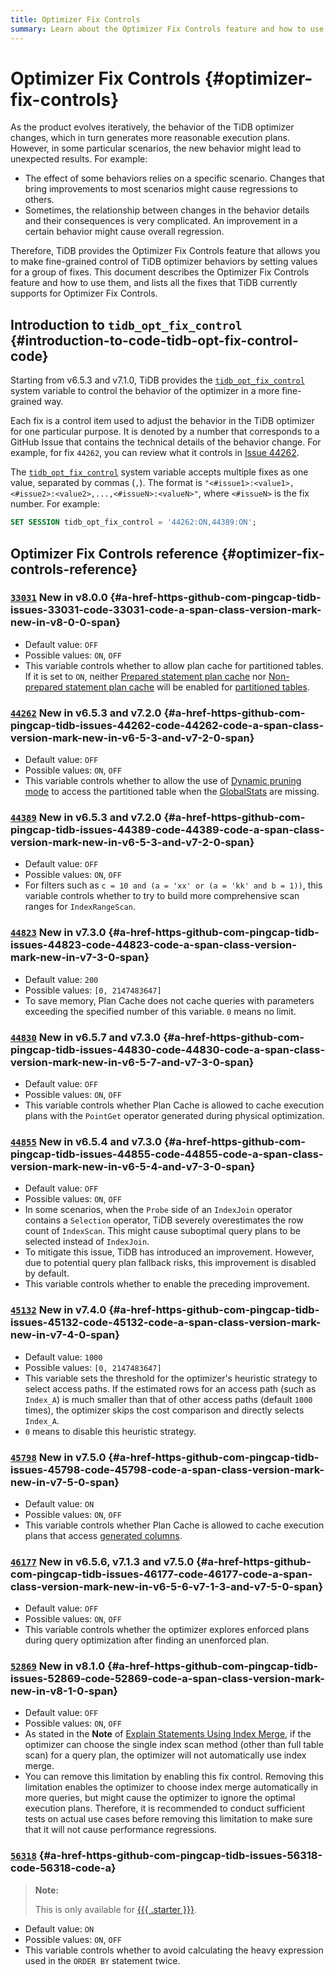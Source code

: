 ```yaml
---
title: Optimizer Fix Controls
summary: Learn about the Optimizer Fix Controls feature and how to use tidb_opt_fix_control` to control the TiDB optimizer in a more fine-grained way.
---
```


# Optimizer Fix Controls {#optimizer-fix-controls}

As the product evolves iteratively, the behavior of the TiDB optimizer changes, which in turn generates more reasonable execution plans. However, in some particular scenarios, the new behavior might lead to unexpected results. For example:

-   The effect of some behaviors relies on a specific scenario. Changes that bring improvements to most scenarios might cause regressions to others.
-   Sometimes, the relationship between changes in the behavior details and their consequences is very complicated. An improvement in a certain behavior might cause overall regression.

Therefore, TiDB provides the Optimizer Fix Controls feature that allows you to make fine-grained control of TiDB optimizer behaviors by setting values for a group of fixes. This document describes the Optimizer Fix Controls feature and how to use them, and lists all the fixes that TiDB currently supports for Optimizer Fix Controls.

## Introduction to <code>tidb_opt_fix_control</code> {#introduction-to-code-tidb-opt-fix-control-code}

Starting from v6.5.3 and v7.1.0, TiDB provides the [`tidb_opt_fix_control`](/system-variables.md#tidb_opt_fix_control-new-in-v653-and-v710) system variable to control the behavior of the optimizer in a more fine-grained way.

Each fix is a control item used to adjust the behavior in the TiDB optimizer for one particular purpose. It is denoted by a number that corresponds to a GitHub Issue that contains the technical details of the behavior change. For example, for fix `44262`, you can review what it controls in [Issue 44262](https://github.com/pingcap/tidb/issues/44262).

The [`tidb_opt_fix_control`](/system-variables.md#tidb_opt_fix_control-new-in-v653-and-v710) system variable accepts multiple fixes as one value, separated by commas (`,`). The format is `"<#issue1>:<value1>,<#issue2>:<value2>,...,<#issueN>:<valueN>"`, where `<#issueN>` is the fix number. For example:

```sql
SET SESSION tidb_opt_fix_control = '44262:ON,44389:ON';
```

## Optimizer Fix Controls reference {#optimizer-fix-controls-reference}

### <a href="https://github.com/pingcap/tidb/issues/33031"><code>33031</code></a> <span class="version-mark">New in v8.0.0</span> {#a-href-https-github-com-pingcap-tidb-issues-33031-code-33031-code-a-span-class-version-mark-new-in-v8-0-0-span}

-   Default value: `OFF`
-   Possible values: `ON`, `OFF`
-   This variable controls whether to allow plan cache for partitioned tables. If it is set to `ON`, neither [Prepared statement plan cache](/sql-prepared-plan-cache.md) nor [Non-prepared statement plan cache](/sql-non-prepared-plan-cache.md) will be enabled for [partitioned tables](/partitioned-table.md).

### <a href="https://github.com/pingcap/tidb/issues/44262"><code>44262</code></a> <span class="version-mark">New in v6.5.3 and v7.2.0</span> {#a-href-https-github-com-pingcap-tidb-issues-44262-code-44262-code-a-span-class-version-mark-new-in-v6-5-3-and-v7-2-0-span}

-   Default value: `OFF`
-   Possible values: `ON`, `OFF`
-   This variable controls whether to allow the use of [Dynamic pruning mode](/partitioned-table.md#dynamic-pruning-mode) to access the partitioned table when the [GlobalStats](/statistics.md#collect-statistics-of-partitioned-tables-in-dynamic-pruning-mode) are missing.

### <a href="https://github.com/pingcap/tidb/issues/44389"><code>44389</code></a> <span class="version-mark">New in v6.5.3 and v7.2.0</span> {#a-href-https-github-com-pingcap-tidb-issues-44389-code-44389-code-a-span-class-version-mark-new-in-v6-5-3-and-v7-2-0-span}

-   Default value: `OFF`
-   Possible values: `ON`, `OFF`
-   For filters such as `c = 10 and (a = 'xx' or (a = 'kk' and b = 1))`, this variable controls whether to try to build more comprehensive scan ranges for `IndexRangeScan`.

### <a href="https://github.com/pingcap/tidb/issues/44823"><code>44823</code></a> <span class="version-mark">New in v7.3.0</span> {#a-href-https-github-com-pingcap-tidb-issues-44823-code-44823-code-a-span-class-version-mark-new-in-v7-3-0-span}

-   Default value: `200`
-   Possible values: `[0, 2147483647]`
-   To save memory, Plan Cache does not cache queries with parameters exceeding the specified number of this variable. `0` means no limit.

### <a href="https://github.com/pingcap/tidb/issues/44830"><code>44830</code></a> <span class="version-mark">New in v6.5.7 and v7.3.0</span> {#a-href-https-github-com-pingcap-tidb-issues-44830-code-44830-code-a-span-class-version-mark-new-in-v6-5-7-and-v7-3-0-span}

-   Default value: `OFF`
-   Possible values: `ON`, `OFF`
-   This variable controls whether Plan Cache is allowed to cache execution plans with the `PointGet` operator generated during physical optimization.

### <a href="https://github.com/pingcap/tidb/issues/44855"><code>44855</code></a> <span class="version-mark">New in v6.5.4 and v7.3.0</span> {#a-href-https-github-com-pingcap-tidb-issues-44855-code-44855-code-a-span-class-version-mark-new-in-v6-5-4-and-v7-3-0-span}

-   Default value: `OFF`
-   Possible values: `ON`, `OFF`
-   In some scenarios, when the `Probe` side of an `IndexJoin` operator contains a `Selection` operator, TiDB severely overestimates the row count of `IndexScan`. This might cause suboptimal query plans to be selected instead of `IndexJoin`.
-   To mitigate this issue, TiDB has introduced an improvement. However, due to potential query plan fallback risks, this improvement is disabled by default.
-   This variable controls whether to enable the preceding improvement.

### <a href="https://github.com/pingcap/tidb/issues/45132"><code>45132</code></a> <span class="version-mark">New in v7.4.0</span> {#a-href-https-github-com-pingcap-tidb-issues-45132-code-45132-code-a-span-class-version-mark-new-in-v7-4-0-span}

-   Default value: `1000`
-   Possible values: `[0, 2147483647]`
-   This variable sets the threshold for the optimizer's heuristic strategy to select access paths. If the estimated rows for an access path (such as `Index_A`) is much smaller than that of other access paths (default `1000` times), the optimizer skips the cost comparison and directly selects `Index_A`.
-   `0` means to disable this heuristic strategy.

### <a href="https://github.com/pingcap/tidb/issues/45798"><code>45798</code></a> <span class="version-mark">New in v7.5.0</span> {#a-href-https-github-com-pingcap-tidb-issues-45798-code-45798-code-a-span-class-version-mark-new-in-v7-5-0-span}

-   Default value: `ON`
-   Possible values: `ON`, `OFF`
-   This variable controls whether Plan Cache is allowed to cache execution plans that access [generated columns](/generated-columns.md).

### <a href="https://github.com/pingcap/tidb/issues/46177"><code>46177</code></a> <span class="version-mark">New in v6.5.6, v7.1.3 and v7.5.0</span> {#a-href-https-github-com-pingcap-tidb-issues-46177-code-46177-code-a-span-class-version-mark-new-in-v6-5-6-v7-1-3-and-v7-5-0-span}

-   Default value: `OFF`
-   Possible values: `ON`, `OFF`
-   This variable controls whether the optimizer explores enforced plans during query optimization after finding an unenforced plan.

### <a href="https://github.com/pingcap/tidb/issues/52869"><code>52869</code></a> <span class="version-mark">New in v8.1.0</span> {#a-href-https-github-com-pingcap-tidb-issues-52869-code-52869-code-a-span-class-version-mark-new-in-v8-1-0-span}

-   Default value: `OFF`
-   Possible values: `ON`, `OFF`
-   As stated in the **Note** of [Explain Statements Using Index Merge](/explain-index-merge.md#examples), if the optimizer can choose the single index scan method (other than full table scan) for a query plan, the optimizer will not automatically use index merge.
-   You can remove this limitation by enabling this fix control. Removing this limitation enables the optimizer to choose index merge automatically in more queries, but might cause the optimizer to ignore the optimal execution plans. Therefore, it is recommended to conduct sufficient tests on actual use cases before removing this limitation to make sure that it will not cause performance regressions.

### <a href="https://github.com/pingcap/tidb/issues/56318"><code>56318</code></a> {#a-href-https-github-com-pingcap-tidb-issues-56318-code-56318-code-a}

> **Note:**
>
> This is only available for [{{{ .starter }}}](https://docs.pingcap.com/tidbcloud/select-cluster-tier#tidb-cloud-serverless).

-   Default value: `ON`
-   Possible values: `ON`, `OFF`
-   This variable controls whether to avoid calculating the heavy expression used in the `ORDER BY` statement twice.
